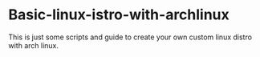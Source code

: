 # Basic-linux-istro-with-archlinux
This is just some scripts and guide to create your own custom linux distro with arch linux.
